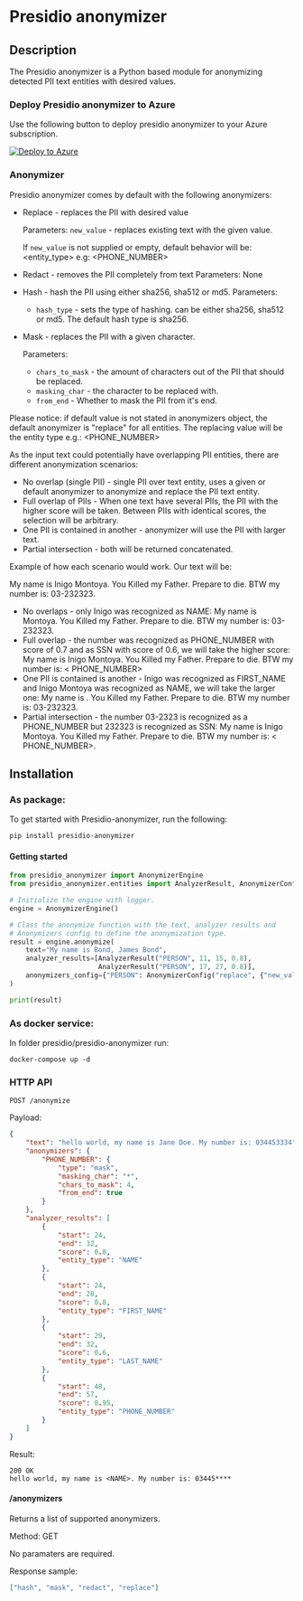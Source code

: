 # Presidio anonymizer

## Description

The Presidio anonymizer is a Python based module for anonymizing detected PII text
entities with desired values.

### Deploy Presidio anonymizer to Azure

Use the following button to deploy presidio anonymizer to your Azure subscription.

[![Deploy to Azure](https://aka.ms/deploytoazurebutton)](https://portal.azure.com/#create/Microsoft.Template/uri/https%3A%2F%2Fraw.githubusercontent.com%2Fmicrosoft%2Fpresidio%2Fmain%2Fpresidio-anonymizer%2Fdeploytoazure.json)


### Anonymizer

Presidio anonymizer comes by default with the following anonymizers:

-   Replace - replaces the PII with desired value

    Parameters: `new_value` - replaces existing text with the given value.

    If `new_value` is not supplied or empty, default behavior will be: <entity_type>
    e.g: <PHONE_NUMBER>

-   Redact - removes the PII completely from text Parameters: None
-   Hash - hash the PII using either sha256, sha512 or md5. Parameters:
    -   `hash_type` - sets the type of hashing. can be either sha256, sha512 or md5.
        The default hash type is sha256.
-   Mask - replaces the PII with a given character.

    Parameters:

    -   `chars_to_mask` - the amount of characters out of the PII that should be
        replaced.
    -   `masking_char` - the character to be replaced with.
    -   `from_end` - Whether to mask the PII from it's end.

Please notice: if default value is not stated in anonymizers object, the default
anonymizer is "replace" for all entities. The replacing value will be the entity type
e.g.: <PHONE_NUMBER>

As the input text could potentially have overlapping PII entities, there are different
anonymization scenarios:

-   No overlap (single PII) - single PII over text entity, uses a given or default
    anonymizer to anonymize and replace the PII text entity.
-   Full overlap of PIIs - When one text have several PIIs, the PII with the higher score
    will be taken. Between PIIs with identical scores, the selection will be arbitrary.
-   One PII is contained in another - anonymizer will use the PII with larger text.
-   Partial intersection - both will be returned concatenated.

Example of how each scenario would work. Our text will be:

My name is Inigo Montoya. You Killed my Father. Prepare to die. BTW my number is:
03-232323.

-   No overlaps - only Inigo was recognized as NAME:
    My name is <NAME> Montoya. You Killed my Father. Prepare to die. BTW my number is:
    03-232323.
-   Full overlap - the number was recognized as PHONE_NUMBER with score of 0.7 and as SSN
    with score of 0.6, we will take the higher score:
    My name is Inigo Montoya. You Killed my Father. Prepare to die. BTW my number is: <
    PHONE_NUMBER>
-   One PII is contained is another - Inigo was recognized as FIRST_NAME and Inigo Montoya
    was recognized as NAME, we will take the larger one:
    My name is <NAME>. You Killed my Father. Prepare to die. BTW my number is: 03-232323.
-   Partial intersection - the number 03-2323 is recognized as a PHONE_NUMBER but 232323
    is recognized as SSN:
    My name is Inigo Montoya. You Killed my Father. Prepare to die. BTW my number is: <
    PHONE_NUMBER><SSN>.

## Installation

### As package:

To get started with Presidio-anonymizer, run the following:

```sh
pip install presidio-anonymizer
```

#### Getting started

```python
from presidio_anonymizer import AnonymizerEngine
from presidio_anonymizer.entities import AnalyzerResult, AnonymizerConfig

# Initialize the engine with logger.
engine = AnonymizerEngine()

# Class the anonymize function with the text, analyzer results and
# Anonymizers config to define the anonymization type.
result = engine.anonymize(
    text="My name is Bond, James Bond",
    analyzer_results=[AnalyzerResult("PERSON", 11, 15, 0.8),
                      AnalyzerResult("PERSON", 17, 27, 0.8)],
    anonymizers_config={"PERSON": AnonymizerConfig("replace", {"new_value": "BIP"})}
)

print(result)

```

### As docker service:

In folder presidio/presidio-anonymizer run:

```
docker-compose up -d
```

### HTTP API

```
POST /anonymize
```

Payload:

```json
{
    "text": "hello world, my name is Jane Doe. My number is: 034453334",
    "anonymizers": {
        "PHONE_NUMBER": {
            "type": "mask",
            "masking_char": "*",
            "chars_to_mask": 4,
            "from_end": true
        }
    },
    "analyzer_results": [
        {
            "start": 24,
            "end": 32,
            "score": 0.8,
            "entity_type": "NAME"
        },
        {
            "start": 24,
            "end": 28,
            "score": 0.8,
            "entity_type": "FIRST_NAME"
        },
        {
            "start": 29,
            "end": 32,
            "score": 0.6,
            "entity_type": "LAST_NAME"
        },
        {
            "start": 48,
            "end": 57,
            "score": 0.95,
            "entity_type": "PHONE_NUMBER"
        }
    ]
}
```

Result:

```
200 OK
hello world, my name is <NAME>. My number is: 03445****
```

#### /anonymizers

Returns a list of supported anonymizers.

Method: GET

No paramaters are required.

Response sample:

```json
["hash", "mask", "redact", "replace"]
```
